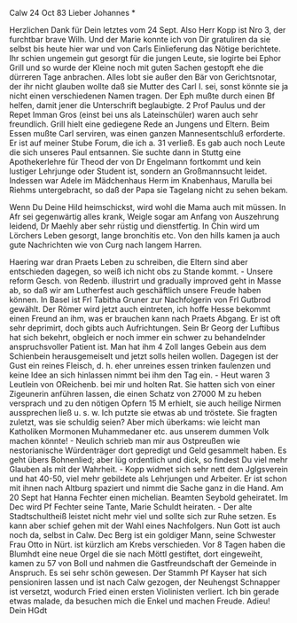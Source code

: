  Calw 24 Oct 83
Lieber Johannes <Frohnmeyer>*

Herzlichen Dank für Dein letztes vom 24 Sept. Also Herr Kopp ist Nro 3, der furchtbar brave Wilh. Und der Marie konnte ich von Dir gratuliren da sie selbst bis heute hier war und von Carls Einlieferung das Nötige berichtete. Ihr schien ungemein gut gesorgt für die jungen Leute, sie logirte bei Ephor Grill und so wurde der Kleine noch mit guten Sachen gestopft ehe die dürreren Tage anbrachen. Alles lobt sie außer den Bär von Gerichtsnotar, der ihr nicht glauben wollte daß sie Mutter des Carl I. sei, sonst könnte sie ja nicht einen verschiedenen Namen tragen. Der Eph mußte durch einen Bf helfen, damit jener die Unterschrift beglaubigte. 2 Prof Paulus und der Repet Imman Gros (einst bei uns als Lateinschüler) waren auch sehr freundlich. Grill hielt eine gediegene Rede an Jungens und Eltern. Beim Essen mußte Carl serviren, was einen ganzen Mannesentschluß erforderte. Er ist auf meiner Stube Forum, die ich a. 31 verließ. Es gab auch noch Leute die sich unseres Paul entsannen. Sie suchte dann in Stuttg eine Apothekerlehre für Theod der von Dr Engelmann fortkommt und kein lustiger Lehrjunge oder Student ist, sondern an Großmannsucht leidet. Indessen war Adele im Mädchenhaus Herm im Knabenhaus, Marulla bei Riehms untergebracht, so daß der Papa sie Tagelang nicht zu sehen bekam.

Wenn Du Deine Hild heimschickst, wird wohl die Mama auch mit müssen. In Afr sei gegenwärtig alles krank, Weigle sogar am Anfang von Auszehrung leidend, Dr Maehly aber sehr rüstig und dienstfertig. In Chin wird um Lörchers Leben gesorgt, lange bronchitis etc. Von den hills kamen ja auch gute Nachrichten wie von Curg nach langem Harren.

Haering war dran Praets Leben zu schreiben, die Eltern sind aber entschieden dagegen, so weiß ich nicht obs zu Stande kommt. - Unsere reform Gesch. von Redenb. illustrirt und gradually improved geht in Masse ab, so daß wir am Lutherfest auch geschäftlich unsere Freude haben können. In Basel ist Frl Tabitha Gruner zur Nachfolgerin von Frl Gutbrod gewählt. Der Römer wird jetzt auch eintreten, ich hoffe Hesse bekommt einen Freund an ihm, was er brauchen kann nach Praets Abgang. Er ist oft sehr deprimirt, doch gibts auch Aufrichtungen. Sein Br Georg der Luftibus hat sich bekehrt, obgleich er noch immer ein schwer zu behandelnder anspruchsvoller Patient ist. Man hat ihm 4 Zoll langes Gebein aus dem Schienbein herausgemeiselt und jetzt solls heilen wollen. Dagegen ist der Gust ein reines Fleisch, d. h. eher unreines essen trinken faulenzen und keine Idee an sich hinlassen nimmt bei ihm den Tag ein. - Heut waren 3 Leutlein von OReichenb. bei mir und holten Rat. Sie hatten sich von einer Zigeunerin anführen lassen, die einen Schatz von 27000 M zu heben versprach und zu den nötigen Opfern 15 M erhielt, sie auch heilige Nirmen aussprechen ließ u. s. w. Ich putzte sie etwas ab und tröstete. Sie fragten zuletzt, was sie schuldig seien? Aber mich überkams: wie leicht man Katholiken Mormonen Muhammedaner etc. aus unserem dummen Volk machen könnte! - Neulich schrieb man mir aus Ostpreußen wie nestorianische Würdenträger dort gepredigt und Geld gesammelt haben. Es geht übers Bohnenlied; aber lüg ordentlich und dick, so findest Du viel mehr Glauben als mit der Wahrheit. - Kopp widmet sich sehr nett dem Jglgsverein und hat 40-50, viel mehr gebildete als Lehrjungen und Arbeiter. Er ist schon mit ihnen nach Altburg spaziert und nimmt die Sache ganz in die Hand. Am 20 Sept hat Hanna Fechter einen michelian. Beamten Seybold geheiratet. Im Dec wird Pf Fechter seine Tante, Marie Schuldt heiraten. - Der alte Stadtschultheiß leistet nicht mehr viel und sollte sich zur Ruhe setzen. Es kann aber schief gehen mit der Wahl eines Nachfolgers. Nun Gott ist auch noch da, selbst in Calw. Dec Berg ist ein goldiger Mann, seine Schwester Frau Otto in Nürt. ist kürzlich am Krebs verschieden. Vor 8 Tagen haben die Blumhdt eine neue Orgel die sie nach Möttl gestiftet, dort eingeweiht, kamen zu 57 von Boll und nahmen die Gastfreundschaft der Gemeinde in Anspruch. Es sei sehr schön gewesen. Der Stammh Pf Kayser hat sich pensioniren lassen und ist nach Calw gezogen, der Neuhengst Schnapper ist versetzt, wodurch Fried einen ersten Violinisten verliert. Ich bin gerade etwas malade, da besuchen mich die Enkel und machen Freude. Adieu!
 Dein HGdt
